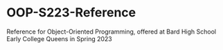 # OOP-S223-Reference
Reference for Object-Oriented Programming, offered at Bard High School Early College Queens in Spring 2023
